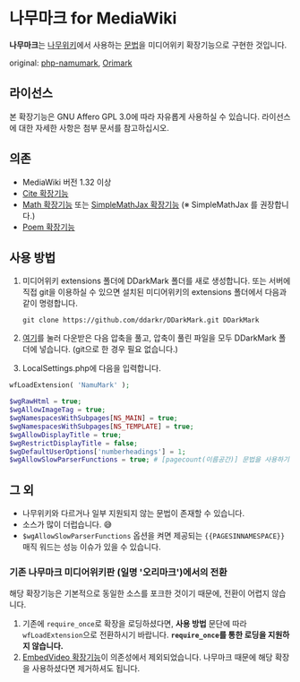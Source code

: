 # 나무마크 for MediaWiki

**나무마크**는 [나무위키](https://namu.wiki)에서 사용하는 [문법](https://namu.wiki/w/%EB%82%98%EB%AC%B4%EC%9C%84%ED%82%A4:%ED%8E%B8%EC%A7%91%20%EB%8F%84%EC%9B%80%EB%A7%90)을 미디어위키 확장기능으로 구현한 것입니다.

original: [php-namumark](https://github.com/koreapyj/php-namumark), [Orimark](https://github.com/Oriwiki/php-namumark-mediawiki)

## 라이선스

본 확장기능은 GNU Affero GPL 3.0에 따라 자유롭게 사용하실 수 있습니다. 라이선스에 대한 자세한 사항은 첨부 문서를 참고하십시오.

## 의존

- MediaWiki 버전 1.32 이상
- [Cite 확장기능](https://www.mediawiki.org/wiki/Extension:Cite)
- [Math 확장기능](https://www.mediawiki.org/wiki/Extension:Math) 또는 [SimpleMathJax 확장기능](https://www.mediawiki.org/wiki/Extension:SimpleMathJax) (※ SimpleMathJax 를 권장합니다.)
- [Poem 확장기능](https://www.mediawiki.org/wiki/Extension:Poem)

## 사용 방법

1.  미디어위키 extensions 폴더에 DDarkMark 폴더를 새로 생성합니다. 또는 서버에 직접 git을 이용하실 수 있으면 설치된 미디어위키의 extensions 폴더에서 다음과 같이 명령합니다.

        git clone https://github.com/ddarkr/DDarkMark.git DDarkMark

2.  [여기](https://github.com/ddarkr/DDarkMark/archive/master.zip)를 눌러 다운받은 다음 압축을 풀고, 압축이 풀린 파일을 모두 DDarkMark 폴더에 넣습니다. (git으로 한 경우 필요 없습니다.)
3.  LocalSettings.php에 다음을 입력합니다.

```php
wfLoadExtension( 'NamuMark' );

$wgRawHtml = true;
$wgAllowImageTag = true;
$wgNamespacesWithSubpages[NS_MAIN] = true;
$wgNamespacesWithSubpages[NS_TEMPLATE] = true;
$wgAllowDisplayTitle = true;
$wgRestrictDisplayTitle = false;
$wgDefaultUserOptions['numberheadings'] = 1;
$wgAllowSlowParserFunctions = true; # [pagecount(이름공간)] 문법을 사용하기 위해서는 켜야합니다.
```

## 그 외

- 나무위키와 다르거나 일부 지원되지 않는 문법이 존재할 수 있습니다.
- 소스가 많이 더럽습니다. 😅
- `$wgAllowSlowParserFunctions` 옵션을 켜면 제공되는 `{{PAGESINNAMESPACE}}` 매직 워드는 성능 이슈가 있을 수 있습니다.

### 기존 나무마크 미디어위키판 (일명 '오리마크')에서의 전환

해당 확장기능은 기본적으로 동일한 소스를 포크한 것이기 때문에, 전환이 어렵지 않습니다.

1. 기존에 `require_once`로 확장을 로딩하셨다면, **사용 방법** 문단에 따라 `wfLoadExtension`으로 전환하시기 바랍니다. **`require_once`를 통한 로딩을 지원하지 않습니다.**
2. [EmbedVideo 확장기능](https://www.mediawiki.org/wiki/Extension:EmbedVideo)이 의존성에서 제외되었습니다. 나무마크 때문에 해당 확장을 사용하셨다면 제거하셔도 됩니다.
